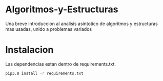 # Algoritmos-y-Estructuras
Una breve introduccion al analisis asintotico de algoritmos y estructuras mas usadas, unido a problemas variados

# Instalacion 
Las dependencias estan dentro de requirements.txt.

```bash
pip3.8 install -r requirements.txt
```